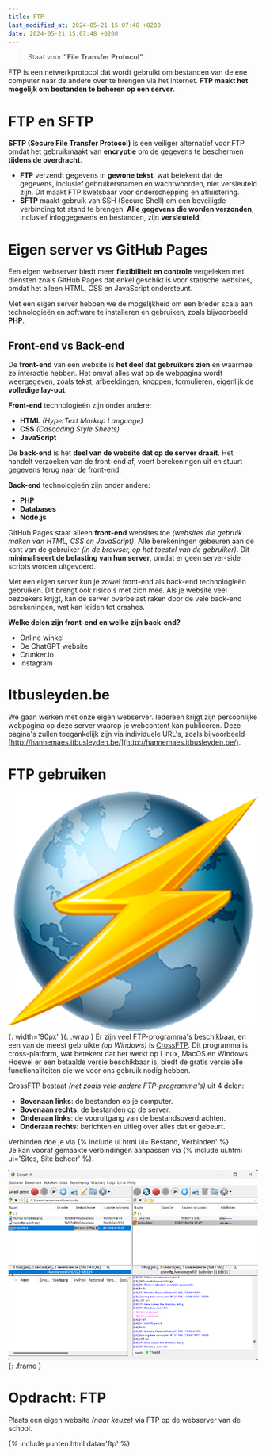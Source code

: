 ```yaml
---
title: FTP
last_modified_at: 2024-05-21 15:07:48 +0200
date: 2024-05-21 15:07:48 +0200
---
```


> Staat voor **"File Transfer Protocol"**.

FTP is een netwerkprotocol dat wordt gebruikt om bestanden van de ene computer naar de andere over te brengen via het internet. **FTP maakt het mogelijk om bestanden te beheren op een server**.

# FTP en SFTP

**SFTP (Secure File Transfer Protocol)** is een veiliger alternatief voor FTP omdat het gebruikmaakt van **encryptie** om de gegevens te beschermen **tijdens de overdracht**.
- **FTP** verzendt gegevens in **gewone tekst**, wat betekent dat de gegevens, inclusief gebruikersnamen en wachtwoorden, niet versleuteld zijn. Dit maakt FTP kwetsbaar voor onderschepping en afluistering.
- **SFTP** maakt gebruik van SSH (Secure Shell) om een beveiligde verbinding tot stand te brengen. **Alle gegevens die worden verzonden**, inclusief inloggegevens en bestanden, zijn **versleuteld**.

# Eigen server vs GitHub Pages

Een eigen webserver biedt meer **flexibiliteit en controle** vergeleken met diensten zoals GitHub Pages dat enkel geschikt is voor statische websites, omdat het alleen HTML, CSS en JavaScript ondersteunt.

Met een eigen server hebben we de mogelijkheid om een breder scala aan technologieën en software te installeren en gebruiken, zoals bijvoorbeeld **PHP**.

## Front-end vs Back-end

De **front-end** van een website is **het deel dat gebruikers zien** en waarmee ze interactie hebben. Het omvat alles wat op de webpagina wordt weergegeven, zoals tekst, afbeeldingen, knoppen, formulieren, eigenlijk de **volledige lay-out**.

**Front-end** technologieën zijn onder andere:
- **HTML** *(HyperText Markup Language)*
- **CSS** *(Cascading Style Sheets)*
- **JavaScript**

De **back-end** is het **deel van de website dat op de server draait**. Het handelt verzoeken van de front-end af, voert berekeningen uit en stuurt gegevens terug naar de front-end.

**Back-end** technologieën zijn onder andere:
- **PHP**
- **Databases**
- **Node.js**

GitHub Pages staat alleen **front-end** websites toe *(websites die gebruik maken van HTML, CSS en JavaScript)*. Alle berekeningen gebeuren aan de kant van de gebruiker *(in de browser, op het toestel van de gebruiker)*. Dit **minimaliseert de belasting van hun server**, omdat er geen server-side scripts worden uitgevoerd.  

Met een eigen server kun je zowel front-end als back-end technologieën gebruiken. Dit brengt ook risico's met zich mee. Als je website veel bezoekers krijgt, kan de server overbelast raken door de vele back-end berekeningen, wat kan leiden tot crashes.

**Welke delen zijn front-end en welke zijn back-end?**
- Online winkel
- De ChatGPT website
- Crunker.io
- Instagram

# Itbusleyden.be

We gaan werken met onze eigen webserver. Iedereen krijgt zijn persoonlijke webpagina op deze server waarop je webcontent kan publiceren. Deze pagina's zullen toegankelijk zijn via individuele URL's, zoals bijvoorbeeld [http://hannemaes.itbusleyden.be/](http://hannemaes.itbusleyden.be/).

# FTP gebruiken

![CrossFTP Logo](images/crossftp-logo.png){: width='90px' }{: .wrap }
Er zijn veel FTP-programma's beschikbaar, en een van de meest gebruikte *(op Windows)* is [CrossFTP](https://www.crossftp.com). Dit programma is cross-platform, wat betekent dat het werkt op Linux, MacOS en Windows. Hoewel er een betaalde versie beschikbaar is, biedt de gratis versie alle functionaliteiten die we voor ons gebruik nodig hebben.

CrossFTP bestaat *(net zoals vele andere FTP-programma's)* uit 4 delen:
- **Bovenaan links**: de bestanden op je computer.
- **Bovenaan rechts**: de bestanden op de server.
- **Onderaan links**: de vooruitgang van de bestandsoverdrachten.
- **Onderaan rechts**: berichten en uitleg over alles dat er gebeurt.

Verbinden doe je via {% include ui.html ui='Bestand, Verbinden' %}.  
Je kan vooraf gemaakte verbindingen aanpassen via {% include ui.html ui='Sites, Site beheer' %}.

![CrossFTP Window](images/crossftp-screenshot.png){: .frame }

# Opdracht: FTP

Plaats een eigen website *(naar keuze)* via FTP op de webserver van de school.

{% include punten.html data='ftp' %}